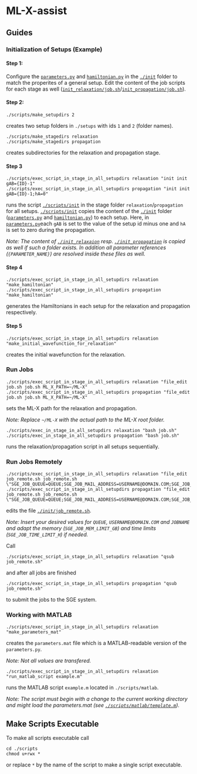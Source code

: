 # ML-X-assist

## Guides
### Initialization of Setups (Example)
#### Step 1:
Configure the [`parameters.py`](init/parameters.py) and [`hamiltonian.py`](init/hamiltonian.py) in the [`./init`](init) folder to match the properites of a general setup. Edit the content of the job scripts for each stage as well ([`init_relaxation/job.sh`](init_relaxation/job.sh)/[`init_propagation/job.sh`](init_propagation/job.sh)).
#### Step 2:
```
./scripts/make_setupdirs 2
```
creates two setup folders in `./setups` with ids `1` and `2` (folder names).
```
./scripts/make_stagedirs relaxation
./scripts/make_stagedirs propagation
```
creates subdirectories for the relaxation and propagation stage.

#### Step 3
```
./scripts/exec_script_in_stage_in_all_setupdirs relaxation "init init gAB={ID}-1"
./scripts/exec_script_in_stage_in_all_setupdirs propagation "init init gAB={ID}-1;hA=0"
```
runs the script [`./scripts/init`](scripts/init) in the stage folder `relaxation`/`propagation` for all setups. [`./scripts/init`](scripts/init) copies the content of the [`./init`](init) folder ([`parameters.py`](init/parameters.py) and [`hamiltonian.py`](init/hamiltonian.py)) to each setup. Here, in [`parameters.py`](init/parameters.py)each `gAB` is set to the value of the setup id minus one and `hA` is set to zero during the propagation.

_Note: The content of [`./init_relaxaion`](init_relaxation) resp. [`./init_propagation`](init_propagation) is copied as well if such a folder exists. In addition all parameter references (`{PARAMETER_NAME}`) are resolved inside these files as well._

#### Step 4
```
./scripts/exec_script_in_stage_in_all_setupdirs relaxation "make_hamiltonian"
./scripts/exec_script_in_stage_in_all_setupdirs propagation "make_hamiltonian"
```
generates the Hamiltonians in each setup for the relaxation and propagation respectively.

#### Step 5
```
./scripts/exec_script_in_stage_in_all_setupdirs relaxation "make_initial_wavefunction_for_relaxation"
```
creates the initial wavefunction for the relaxation.

### Run Jobs
```
./scripts/exec_script_in_stage_in_all_setupdirs relaxation "file_edit job.sh job.sh ML_X_PATH=~/ML-X"
./scripts/exec_script_in_stage_in_all_setupdirs propagation "file_edit job.sh job.sh ML_X_PATH=~/ML-X"
```
sets the ML-X path for the relaxation and propagation.

_Note: Replace `~/ML-X` with the actual path to the ML-X root folder._

```
./scripts/exec_in_stage_in_all_setupdirs relaxation "bash job.sh"
./scripts/exec_in_stage_in_all_setupdirs propagation "bash job.sh"
```
runs the relaxation/propagation script in all setups sequentially.

### Run Jobs Remotely
```
./scripts/exec_script_in_stage_in_all_setupdirs relaxation "file_edit job_remote.sh job_remote.sh \"SGE_JOB_QUEUE=QUEUE;SGE_JOB_MAIL_ADDRESS=USERNAME@DOMAIN.COM;SGE_JOB_MAIL_OPTIONS=ea;SGE_JOB_MEM_LIMIT_GB=4;SGE_JOB_TIME_LIMIT_H=1;SGE_JOB_NAME=JOBNAME;SGE_JOB_ORDER_COMMAND=;SGE_JOB_PREAMBLE=\""
./scripts/exec_script_in_stage_in_all_setupdirs propagation "file_edit job_remote.sh job_remote.sh \"SGE_JOB_QUEUE=QUEUE;SGE_JOB_MAIL_ADDRESS=USERNAME@DOMAIN.COM;SGE_JOB_MAIL_OPTIONS=ea;SGE_JOB_MEM_LIMIT_GB=4;SGE_JOB_TIME_LIMIT_H=1;SGE_JOB_NAME=JOBNAME;SGE_JOB_ORDER_COMMAND=;SGE_JOB_PREAMBLE=\""
```
edits the file [`./init/job_remote.sh`](init/job_remote.sh).

_Note: Insert your desired values for `QUEUE`, `USERNAME@DOMAIN.COM` and `JOBNAME` and adapt the memory (`SGE_JOB_MEM_LIMIT_GB`) and time limits (`SGE_JOB_TIME_LIMIT_H`) if needed._

Call
```
./scripts/exec_script_in_stage_in_all_setupdirs relaxation "qsub job_remote.sh"
```
and after all jobs are finished
```
./scripts/exec_script_in_stage_in_all_setupdirs propagation "qsub job_remote.sh"
```
to submit the jobs to the SGE system.

### Working with MATLAB
```
./scripts/exec_script_in_stage_in_all_setupdirs relaxation "make_parameters_mat"
```
creates the `parameters.mat` file which is a MATLAB-readable version of the `parameters.py`.

_Note: Not all values are transfered._

```
./scripts/exec_script_in_stage_in_all_setupdirs relaxation "run_matlab_script example.m"
```
runs the MATLAB script `example.m` located in `./scripts/matlab`.

_Note: The script must begin with a change to the current working directory and might load the parameters.mat (see [`./scripts/matlab/template.m`](scripts/matlab/template.m))._

## Make Scripts Executable
To make all scripts executable call
```
cd ./scripts
chmod u+rwx *
```
or replace `*` by the name of the script to make a single script executable.

